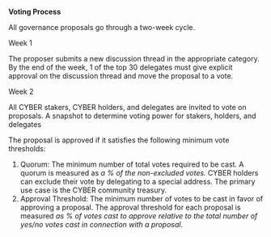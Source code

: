 **Voting Process**

All governance proposals go through a two-week cycle.

Week 1

The proposer submits a new discussion thread in the appropriate category. By the end of the week, 1 of the top 30 delegates must give explicit approval on the discussion thread and move the proposal to a vote.

Week 2

All CYBER stakers, CYBER holders, and delegates are invited to vote on proposals. A snapshot to determine voting power for stakers, holders, and delegates

The proposal is approved if it satisfies the following minimum vote thresholds:

1. Quorum: The minimum number of total votes required to be cast. A quorum is measured as *a % of the non-excluded votes.* CYBER holders can exclude their vote by delegating to a special address. The primary use case is the CYBER community treasury.
2. Approval Threshold: The minimum number of votes to be cast in favor of approving a proposal. The approval threshold for each proposal is measured *as % of votes cast to approve relative to the total number of yes/no votes cast in connection with a proposal.*

